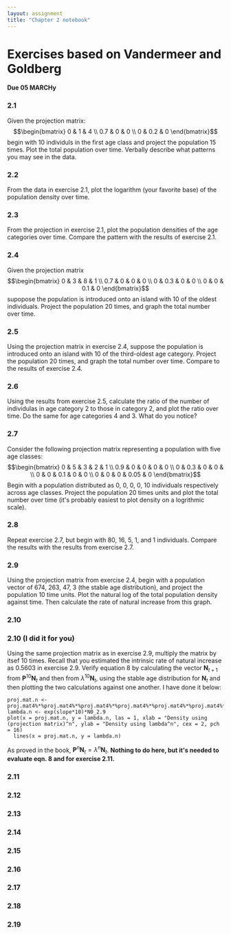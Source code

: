 ```yaml
---
layout: assignment
title: "Chapter 2 notebook"
---
```


# Exercises based on Vandermeer and Goldberg
**Due 05 MARCHy**

### 2.1
Given the projection matrix:
$$\begin{bmatrix}
0 & 1 & 4 \\
0.7 & 0 & 0 \\
0 & 0.2 & 0
\end{bmatrix}$$
begin with 10 individuls in the first age class and project the population 15 times. Plot the total population over time. Verbally describe what patterns you may see in the data.

### 2.2
From the data in exercise 2.1, plot the logarithm (your favorite base) of the population density over time.

### 2.3
From the projection in exercise 2.1, plot the population densities of the age categories over time. Compare the pattern with the results of exercise 2.1.

### 2.4
Given the projection matrix
$$\begin{bmatrix}
0   & 3   & 8   & 1 \\
0.7 & 0   & 0   & 0 \\
0   & 0.3 & 0   & 0 \\
0   & 0   & 0.1 & 0
\end{bmatrix}$$
supopose the population is introduced onto an island with 10 of the oldest individuals. Project the population 20 times, and graph the total number over time.

### 2.5
Using the projection matrix in exercise 2.4, suppose the population is introduced onto an island with 10 of the third-oldest age category. Project the population 20 times, and graph the total number over time. Compare to the results of exercise 2.4.

### 2.6
Using the results from exercise 2.5, calculate the ratio of the number of individulas in age category 2 to those in category 2, and plot the ratio over time. Do the same for age categories 4 and 3. What do you notice?

### 2.7
Consider the following projection matrix representing a population with five age classes:
$$\begin{bmatrix}
0 & 5 & 3 & 2 & 1 \\
0.9 & 0 & 0 & 0 & 0 \\
0 & 0.3 & 0 & 0 &  \\
0 & 0 & 0.1 & 0 & 0 \\
0 & 0 & 0 & 0.05 & 0
\end{bmatrix}$$
Begin with a population distributed as 0, 0, 0, 0, 10 individuals respectively across age classes. Project the population 20 times units and plot the total number over time (it's probably easiest to plot density on a logrithmic scale).

### 2.8
Repeat exercise 2.7, but begin with 80, 16, 5, 1, and 1 individuals. Compare the results with the results from exercise 2.7.

### 2.9
Using the projection matrix from exercise 2.4, begin with a population vector of 674, 263, 47, 3 (the stable age distribution), and project the population 10 time units. Plot the natural log of the total population density against time. Then calculate the rate of natural increase from this graph.

### 2.10
### 2.10 (I did it for you)
Using the same projection matrix as in exercise 2.9, multiply the matrix by itsef 10 times. Recall that you estimated the intrinsic rate of natural increase as 0.5603 in exercise 2.9. Verify equation 8 by calculating the vector $\mathbf{N}_{t+1}$ from $\mathbf{P}^{10}\mathbf{N}_t$ and then from $\lambda ^10\mathbf{N}_t$, using the stable age distribution for $\mathbf{N}_t$ and then plotting the two calculations against one another. I have done it below:
```{r, fig.width = 4, fig.height = 4}
proj.mat.n <- proj.mat4%*%proj.mat4%*%proj.mat4%*%proj.mat4%*%proj.mat4%*%proj.mat4%*%proj.mat4%*%proj.mat4%*%proj.mat4%*%proj.mat4%*%N0_2.9
lambda.n <- exp(slope*10)*N0_2.9
plot(x = proj.mat.n, y = lambda.n, las = 1, xlab = "Density using (projection matrix)^n", ylab = "Density using lambda^n", cex = 2, pch = 16)
  lines(x = proj.mat.n, y = lambda.n)
```
As proved in the book, $\mathbf{P}^n\mathbf{N}_t = \lambda ^n\mathbf{N}_t$. **Nothing to do here, but it's needed to evaluate eqn. 8 and for exercise 2.11.**

### 2.11

### 2.12

### 2.13

### 2.14

### 2.15

### 2.16

### 2.17

### 2.18

### 2.19
